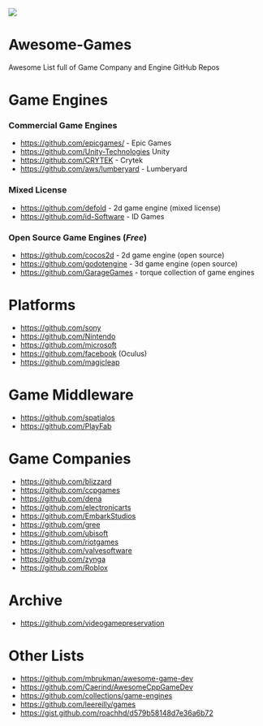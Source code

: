 
![](https://raw.githubusercontent.com/sindresorhus/awesome/62888a9d0b49b84942794cfdffe644d09531f9e0/media/logo.svg)

# Awesome-Games
Awesome List full of Game Company and Engine GitHub Repos



# Game Engines
### Commercial Game Engines
- https://github.com/epicgames/ - Epic Games 
- https://github.com/Unity-Technologies Unity 
- https://github.com/CRYTEK - Crytek
- https://github.com/aws/lumberyard - Lumberyard

### Mixed License
- https://github.com/defold - 2d game engine (mixed license)
- https://github.com/id-Software - ID Games

### Open Source Game Engines (_Free_)
- https://github.com/cocos2d - 2d game engine (open source)
- https://github.com/godotengine - 3d game engine (open source)
- https://github.com/GarageGames - torque collection of game engines

# Platforms
- https://github.com/sony
- https://github.com/Nintendo
- https://github.com/microsoft
- https://github.com/facebook (Oculus)
- https://github.com/magicleap

# Game Middleware
- https://github.com/spatialos
- https://github.com/PlayFab 

# Game Companies
- https://github.com/blizzard
- https://github.com/ccpgames
- https://github.com/dena
- https://github.com/electronicarts
- https://github.com/EmbarkStudios
- https://github.com/gree
- https://github.com/ubisoft 
- https://github.com/riotgames
- https://github.com/valvesoftware
- https://github.com/zynga
- https://github.com/Roblox

# Archive

- https://github.com/videogamepreservation

# Other Lists
- https://github.com/mbrukman/awesome-game-dev
- https://github.com/Caerind/AwesomeCppGameDev
- https://github.com/collections/game-engines 
- https://github.com/leereilly/games
- https://gist.github.com/roachhd/d579b58148d7e36a6b72
